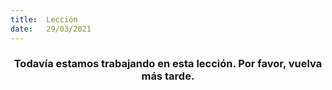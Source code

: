 ```yaml
---
title:  Lección
date:   29/03/2021
---
```


### <center>Todavía estamos trabajando en esta lección. Por favor, vuelva más tarde.</center>